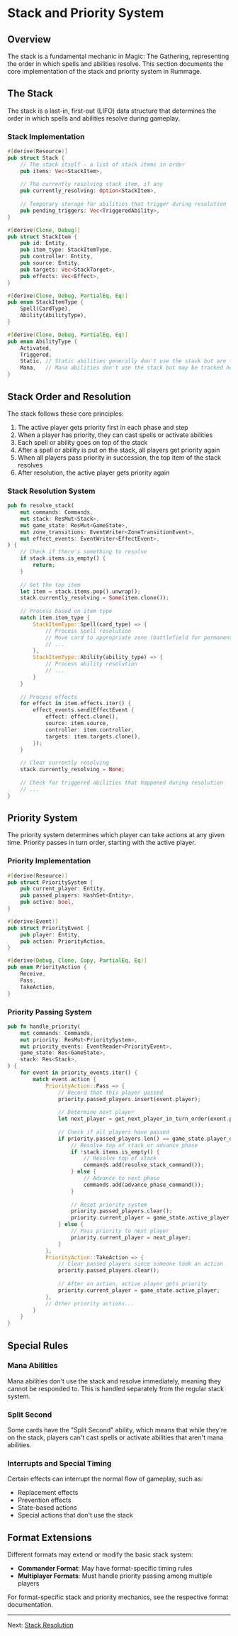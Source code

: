 # Stack and Priority System

## Overview

The stack is a fundamental mechanic in Magic: The Gathering, representing the order in which spells and abilities resolve. This section documents the core implementation of the stack and priority system in Rummage.

## The Stack

The stack is a last-in, first-out (LIFO) data structure that determines the order in which spells and abilities resolve during gameplay. 

### Stack Implementation

```rust
#[derive(Resource)]
pub struct Stack {
    // The stack itself - a list of stack items in order
    pub items: Vec<StackItem>,
    
    // The currently resolving stack item, if any
    pub currently_resolving: Option<StackItem>,
    
    // Temporary storage for abilities that trigger during resolution
    pub pending_triggers: Vec<TriggeredAbility>,
}

#[derive(Clone, Debug)]
pub struct StackItem {
    pub id: Entity,
    pub item_type: StackItemType,
    pub controller: Entity,
    pub source: Entity,
    pub targets: Vec<StackTarget>,
    pub effects: Vec<Effect>,
}

#[derive(Clone, Debug, PartialEq, Eq)]
pub enum StackItemType {
    Spell(CardType),
    Ability(AbilityType),
}

#[derive(Clone, Debug, PartialEq, Eq)]
pub enum AbilityType {
    Activated,
    Triggered,
    Static, // Static abilities generally don't use the stack but are tracked here for targeting purposes
    Mana,   // Mana abilities don't use the stack but may be tracked here
}
```

## Stack Order and Resolution

The stack follows these core principles:

1. The active player gets priority first in each phase and step
2. When a player has priority, they can cast spells or activate abilities
3. Each spell or ability goes on top of the stack
4. After a spell or ability is put on the stack, all players get priority again
5. When all players pass priority in succession, the top item of the stack resolves
6. After resolution, the active player gets priority again

### Stack Resolution System

```rust
pub fn resolve_stack(
    mut commands: Commands,
    mut stack: ResMut<Stack>,
    mut game_state: ResMut<GameState>,
    mut zone_transitions: EventWriter<ZoneTransitionEvent>,
    mut effect_events: EventWriter<EffectEvent>,
) {
    // Check if there's something to resolve
    if stack.items.is_empty() {
        return;
    }
    
    // Get the top item
    let item = stack.items.pop().unwrap();
    stack.currently_resolving = Some(item.clone());
    
    // Process based on item type
    match item.item_type {
        StackItemType::Spell(card_type) => {
            // Process spell resolution
            // Move card to appropriate zone (battlefield for permanents, graveyard for others)
            // ...
        },
        StackItemType::Ability(ability_type) => {
            // Process ability resolution
            // ...
        }
    }
    
    // Process effects
    for effect in item.effects.iter() {
        effect_events.send(EffectEvent {
            effect: effect.clone(),
            source: item.source,
            controller: item.controller,
            targets: item.targets.clone(),
        });
    }
    
    // Clear currently resolving
    stack.currently_resolving = None;
    
    // Check for triggered abilities that happened during resolution
    // ...
}
```

## Priority System

The priority system determines which player can take actions at any given time. Priority passes in turn order, starting with the active player.

### Priority Implementation

```rust
#[derive(Resource)]
pub struct PrioritySystem {
    pub current_player: Entity,
    pub passed_players: HashSet<Entity>,
    pub active: bool,
}

#[derive(Event)]
pub struct PriorityEvent {
    pub player: Entity,
    pub action: PriorityAction,
}

#[derive(Debug, Clone, Copy, PartialEq, Eq)]
pub enum PriorityAction {
    Receive,
    Pass,
    TakeAction,
}
```

### Priority Passing System

```rust
pub fn handle_priority(
    mut commands: Commands,
    mut priority: ResMut<PrioritySystem>,
    mut priority_events: EventReader<PriorityEvent>,
    game_state: Res<GameState>,
    stack: Res<Stack>,
) {
    for event in priority_events.iter() {
        match event.action {
            PriorityAction::Pass => {
                // Record that this player passed
                priority.passed_players.insert(event.player);
                
                // Determine next player
                let next_player = get_next_player_in_turn_order(event.player, &game_state);
                
                // Check if all players have passed
                if priority.passed_players.len() == game_state.player_order.len() {
                    // Resolve top of stack or advance phase
                    if !stack.items.is_empty() {
                        // Resolve top of stack
                        commands.add(resolve_stack_command());
                    } else {
                        // Advance to next phase
                        commands.add(advance_phase_command());
                    }
                    
                    // Reset priority system
                    priority.passed_players.clear();
                    priority.current_player = game_state.active_player;
                } else {
                    // Pass priority to next player
                    priority.current_player = next_player;
                }
            },
            PriorityAction::TakeAction => {
                // Clear passed players since someone took an action
                priority.passed_players.clear();
                
                // After an action, active player gets priority
                priority.current_player = game_state.active_player;
            },
            // Other priority actions...
        }
    }
}
```

## Special Rules

### Mana Abilities

Mana abilities don't use the stack and resolve immediately, meaning they cannot be responded to. This is handled separately from the regular stack system.

### Split Second

Some cards have the "Split Second" ability, which means that while they're on the stack, players can't cast spells or activate abilities that aren't mana abilities.

### Interrupts and Special Timing

Certain effects can interrupt the normal flow of gameplay, such as:

- Replacement effects
- Prevention effects
- State-based actions
- Special actions that don't use the stack

## Format Extensions

Different formats may extend or modify the basic stack system:

- **Commander Format**: May have format-specific timing rules
- **Multiplayer Formats**: Must handle priority passing among multiple players

For format-specific stack and priority mechanics, see the respective format documentation.

---

Next: [Stack Resolution](stack_resolution.md) 